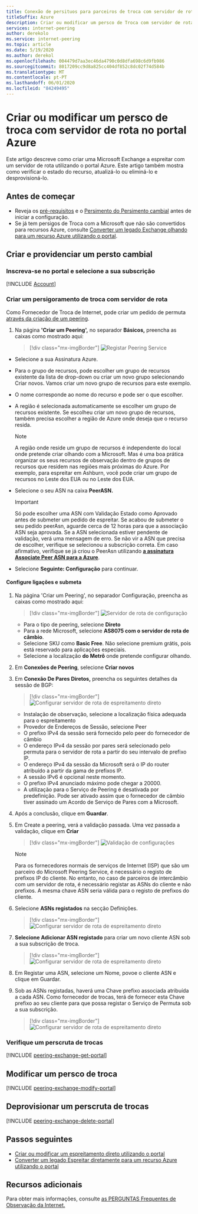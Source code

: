 ```yaml
---
title: Conexão de persituos para parceiros de troca com servidor de rota utilizando o Portal
titleSuffix: Azure
description: Criar ou modificar um persco de Troca com servidor de rota utilizando o portal Azure
services: internet-peering
author: derekolo
ms.service: internet-peering
ms.topic: article
ms.date: 5/19/2020
ms.author: derekol
ms.openlocfilehash: 004479d7aa3ec46da4790c0d8dfa698c6d9fb986
ms.sourcegitcommit: 8017209cc9d8a825cc404df852c8dc02f74d584b
ms.translationtype: MT
ms.contentlocale: pt-PT
ms.lasthandoff: 06/01/2020
ms.locfileid: "84249495"
---
```

# <a name="create-or-modify-an-exchange-peering-with-route-server-in-azure-portal"></a>Criar ou modificar um persco de troca com servidor de rota no portal Azure

Este artigo descreve como criar uma Microsoft Exchange a espreitar com um servidor de rota utilizando o portal Azure. Este artigo também mostra como verificar o estado do recurso, atualizá-lo ou eliminá-lo e desprovisioná-lo.


## <a name="before-you-begin"></a>Antes de começar
* Reveja os [pré-requisitos](prerequisites.md) e o [Persimento do Persimento cambial](walkthrough-exchange-all.md) antes de iniciar a configuração.
* Se já tem persigos de Troca com a Microsoft que não são convertidos para recursos Azure, consulte [Converter um legado Exchange olhando para um recurso Azure utilizando o portal](howto-legacy-exchange-portal.md).

## <a name="create-and-provision-an-exchange-peering"></a>Criar e providenciar um persto cambial

### <a name="sign-in-to-the-portal-and-select-your-subscription"></a>Inscreva-se no portal e selecione a sua subscrição
[!INCLUDE [Account](./includes/account-portal.md)]

### <a name="create-an-exchange-peering-with-route-server"></a><a name=create></a>Criar um persigoramento de troca com servidor de rota


Como Fornecedor de Troca de Internet, pode criar um pedido de permuta [através da criação de um peering]( https://go.microsoft.com/fwlink/?linkid=2129593).

1. Na página **'Criar um Peering',** no separador **Básicos,** preencha as caixas como mostrado aqui:

    > [!div class="mx-imgBorder"] 
    > ![Registar Peering Service](./media/setup-basics-tab.png)

* Selecione a sua Assinatura Azure.

* Para o grupo de recursos, pode escolher um grupo de recursos existente da lista de drop-down ou criar um novo grupo selecionando Criar novos. Vamos criar um novo grupo de recursos para este exemplo.

* O nome corresponde ao nome do recurso e pode ser o que escolher.

* A região é selecionada automaticamente se escolher um grupo de recursos existente. Se escolheu criar um novo grupo de recursos, também precisa escolher a região de Azure onde deseja que o recurso resida.

    >[!NOTE]
    >A região onde reside um grupo de recursos é independente do local onde pretende criar olhando com a Microsoft. Mas é uma boa prática organizar os seus recursos de observação dentro de grupos de recursos que residem nas regiões mais próximas do Azure. Por exemplo, para espreitar em Ashburn, você pode criar um grupo de recursos no Leste dos EUA ou no Leste dos EUA.

* Selecione o seu ASN na caixa **PeerASN.**

    >[!IMPORTANT] 
    >Só pode escolher uma ASN com Validação Estado como Aprovado antes de submeter um pedido de espreitar. Se acabou de submeter o seu pedido peerAsn, aguarde cerca de 12 horas para que a associação ASN seja aprovada. Se a ASN selecionada estiver pendente de validação, verá uma mensagem de erro. Se não vir a ASN que precisa de escolher, verifique se selecionou a subscrição correta. Em caso afirmativo, verifique se já criou o PeerAsn utilizando **[a assinatura Associate Peer ASN para a Azure](https://go.microsoft.com/fwlink/?linkid=2129592)**.

* Selecione **Seguinte: Configuração** para continuar.

#### <a name="configure-connections-and-submit"></a>Configure ligações e submeta

1. Na página 'Criar um Peering', no separador Configuração, preencha as caixas como mostrado aqui:

    > [!div class="mx-imgBorder"]
    > ![Servidor de rota de configuração](./media/setup-exchange-conf-tab-routeserver.png)
 
    * Para o tipo de peering, selecione **Direto**
    * Para a rede Microsoft, selecione **AS8075 com o servidor de rota de câmbio**. 
    * Selecione SKU como **Basic Free**. Não selecione premium grátis, pois está reservado para aplicações especiais.
    * Selecione a localização **do Metrô** onde pretende configurar olhando.

1. Em **Conexões de Peering**, selecione **Criar novos**

1.  Em **Conexão De Pares Diretos,** preencha os seguintes detalhes da sessão de BGP:

    > [!div class="mx-imgBorder"]
    > ![Configurar servidor de rota de espreitamento direto](./media/setup-exchange-conf-tab-direct-route.png)


     * Instalação de observação, selecione a localização física adequada para o espreitamento
     * Provedor de Endereços de Sessão, selecione Peer
     * O prefixo IPv4 da sessão será fornecido pelo peer do fornecedor de câmbio
     * O endereço IPv4 da sessão por pares será selecionado pelo permuta para o servidor de rota a partir do seu intervalo de prefixo IP.
     * O endereço IPv4 da sessão da Microsoft será o IP do router atribuído a partir da gama de prefixos IP.
     * A sessão IPv6 é opcional neste momento.
     * O prefixo IPv4 anunciado máximo pode chegar a 20000. 
     * A utilização para o Serviço de Peering é desativada por predefinição. Pode ser ativado assim que o fornecedor de câmbio tiver assinado um Acordo de Serviço de Pares com a Microsoft.

1. Após a conclusão, clique em **Guardar**. 

1. Em Create a peering, verá a validação passada. Uma vez passada a validação, clique em **Criar**

    > [!div class="mx-imgBorder"]
    > ![Validação de configurações](./media/setup-exchange-conf-tab-validation.png)

    >[!NOTE]
    >Para os fornecedores normais de serviços de Internet (ISP) que são um parceiro do Microsoft Peering Service, é necessário o registo de prefixos IP do cliente. No entanto, no caso de parceiros de intercâmbio com um servidor de rota, é necessário registar as ASNs do cliente e não prefixos. A mesma chave ASN seria válida para o registo de prefixos do cliente.

1. Selecione **ASNs registados** na secção Definições.

    > [!div class="mx-imgBorder"]
    > ![Configurar servidor de rota de espreitamento direto](./media/setup-exchange-registered-asn.png)

1. **Selecione Adicionar ASN registado** para criar um novo cliente ASN sob a sua subscrição de troca.

    > [!div class="mx-imgBorder"]
    > ![Configurar servidor de rota de espreitamento direto](./media/setup-exchange-register-new-asn.png)

1. Em Registar uma ASN, selecione um Nome, povoe o cliente ASN e clique em Guardar.

1. Sob as ASNs registadas, haverá uma Chave prefixo associada atribuída a cada ASN. Como fornecedor de trocas, terá de fornecer esta Chave prefixo ao seu cliente para que possa registar o Serviço de Permuta sob a sua subscrição.

    > [!div class="mx-imgBorder"]
    > ![Configurar servidor de rota de espreitamento direto](./media/setup-exchange-register-asn-prefixkey.png)




### <a name="verify-an-exchange-peering"></a><a name=get></a>Verifique um perscruta de trocas
[!INCLUDE [peering-exchange-get-portal](./includes/exchange-portal-get.md)]

## <a name="modify-an-exchange-peering"></a><a name="modify"></a>Modificar um persco de troca
[!INCLUDE [peering-exchange-modify-portal](./includes/exchange-portal-modify.md)]

## <a name="deprovision-an-exchange-peering"></a><a name="delete"></a>Deprovisionar um perscruta de trocas
[!INCLUDE [peering-exchange-delete-portal](./includes/delete.md)]

## <a name="next-steps"></a>Passos seguintes

* [Criar ou modificar um espreitamento direto utilizando o portal](howto-direct-portal.md)
* [Converter um legado Espreitar diretamente para um recurso Azure utilizando o portal](howto-legacy-direct-portal.md)

## <a name="additional-resources"></a>Recursos adicionais

Para obter mais informações, consulte [as PERGUNTAS Frequentes de Observação da Internet.](faqs.md)
